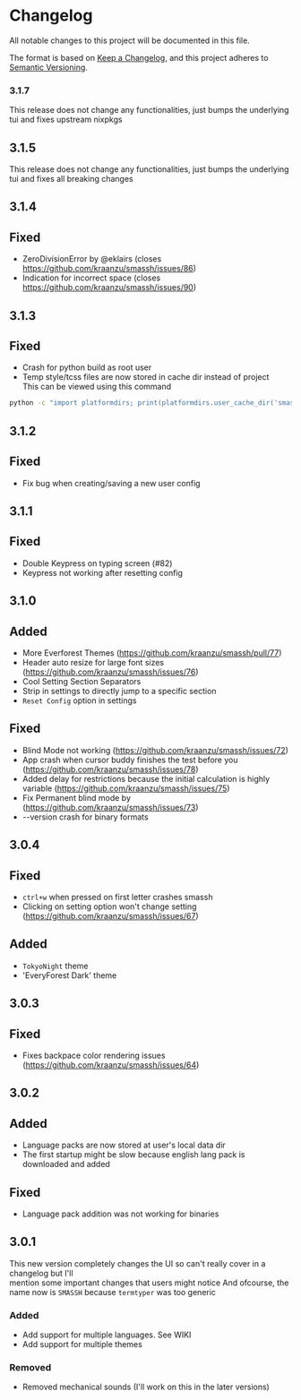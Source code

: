 # Changelog

All notable changes to this project will be documented in this file.

The format is based on [Keep a Changelog](https://keepachangelog.com/en/1.0.0/),
and this project adheres to [Semantic Versioning](https://semver.org/spec/v2.0.0.html).

### 3.1.7

This release does not change any functionalities, just bumps the underlying tui and fixes upstream nixpkgs

## 3.1.5

This release does not change any functionalities, just bumps the underlying tui and fixes all breaking changes

## 3.1.4

## Fixed

- ZeroDivisionError by @eklairs (closes https://github.com/kraanzu/smassh/issues/86)
- Indication for incorrect space (closes https://github.com/kraanzu/smassh/issues/90)

## 3.1.3

## Fixed
- Crash for python build as root user
- Temp style/tcss files are now stored in cache dir instead of project\
This can be viewed using this command

```bash
python -c "import platformdirs; print(platformdirs.user_cache_dir('smassh'))"
```

## 3.1.2

## Fixed
- Fix bug when creating/saving a new user config

## 3.1.1

## Fixed
- Double Keypress on typing screen (#82)
- Keypress not working after resetting config

## 3.1.0

## Added
- More Everforest Themes (https://github.com/kraanzu/smassh/pull/77)
- Header auto resize for large font sizes (https://github.com/kraanzu/smassh/issues/76)
- Cool Setting Section Separators
- Strip in settings to directly jump to a specific section
- `Reset Config` option in settings

## Fixed
- Blind Mode not working (https://github.com/kraanzu/smassh/issues/72)
- App crash when cursor buddy finishes the test before you (https://github.com/kraanzu/smassh/issues/78)
- Added delay for restrictions because the initial calculation is highly variable (https://github.com/kraanzu/smassh/issues/75)
- Fix Permanent blind mode by (https://github.com/kraanzu/smassh/issues/73)
- --version crash for binary formats

## 3.0.4

## Fixed
- `ctrl+w` when pressed on first letter crashes smassh
- Clicking on setting option won't change setting (https://github.com/kraanzu/smassh/issues/67)

## Added
- `TokyoNight` theme
- 'EveryForest Dark' theme

## 3.0.3

## Fixed
- Fixes backpace color rendering issues (https://github.com/kraanzu/smassh/issues/64)

## 3.0.2

## Added
- Language packs are now stored at user's local data dir
- The first startup might be slow because english lang pack is downloaded and added

## Fixed
- Language pack addition was not working for binaries

## 3.0.1

This new version completely changes the UI so can't really cover in a changelog but I'll \
mention some important changes that users might notice
And ofcourse, the name now is `SMASSH` because `termtyper` was too generic

### Added

- Add support for multiple languages. See WIKI
- Add support for multiple themes

### Removed

- Removed mechanical sounds (I'll work on this in the later versions)
